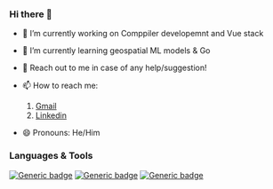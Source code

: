 ### Hi there 👋


- 🔭 I’m currently working on Comppiler developemnt and Vue stack
- 🌱 I’m currently learning geospatial ML models & Go
- 💬 Reach out to me in case of any help/suggestion!
- 📫 How to reach me:
    1. [Gmail](mailto:vercettitommy322@gmail.com)
    2. [Linkedin](https://www.linkedin.com/in/jatinjindal322/)

- 😄 Pronouns: He/Him

### Languages & Tools
[![Generic badge](https://img.shields.io/badge/Python-v3.11-<COLOR>.svg)](https://shields.io/)      [![Generic badge](https://img.shields.io/badge/C++-v23-<COLOR>.svg)](https://shields.io/)      [![Generic badge](https://img.shields.io/badge/Java-v20.0.2-<COLOR>.svg)](https://shields.io/)
